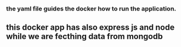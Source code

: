 ### the yaml file guides the docker how to run the application.


## this docker app has also express js and node while we are fecthing data from mongodb